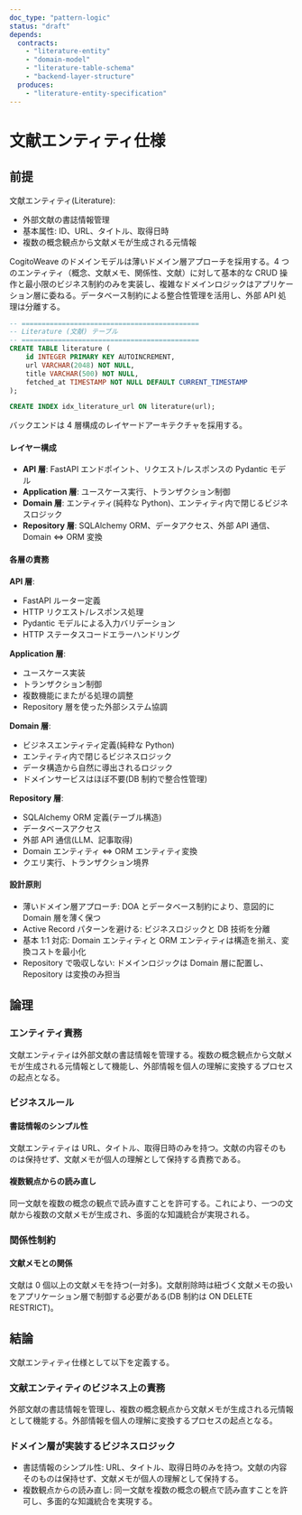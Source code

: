 ```yaml
---
doc_type: "pattern-logic"
status: "draft"
depends:
  contracts:
    - "literature-entity"
    - "domain-model"
    - "literature-table-schema"
    - "backend-layer-structure"
  produces:
    - "literature-entity-specification"
---
```


# 文献エンティティ仕様

## 前提

<!-- PREMISE_BEGIN: literature-entity -->

文献エンティティ(Literature):

- 外部文献の書誌情報管理
- 基本属性: ID、URL、タイトル、取得日時
- 複数の概念観点から文献メモが生成される元情報

<!-- PREMISE_END: literature-entity -->

<!-- PREMISE_BEGIN: domain-model -->

CogitoWeave のドメインモデルは薄いドメイン層アプローチを採用する。4 つのエンティティ（概念、文献メモ、関係性、文献）に対して基本的な CRUD 操作と最小限のビジネス制約のみを実装し、複雑なドメインロジックはアプリケーション層に委ねる。データベース制約による整合性管理を活用し、外部 API 処理は分離する。

<!-- PREMISE_END: domain-model -->

<!-- PREMISE_BEGIN: literature-table-schema -->

```sql
-- ============================================
-- Literature (文献) テーブル
-- ============================================
CREATE TABLE literature (
    id INTEGER PRIMARY KEY AUTOINCREMENT,
    url VARCHAR(2048) NOT NULL,
    title VARCHAR(500) NOT NULL,
    fetched_at TIMESTAMP NOT NULL DEFAULT CURRENT_TIMESTAMP
);

CREATE INDEX idx_literature_url ON literature(url);
```

<!-- PREMISE_END: literature-table-schema -->

<!-- PREMISE_BEGIN: backend-layer-structure -->

バックエンドは 4 層構成のレイヤードアーキテクチャを採用する。

#### レイヤー構成

- **API 層**: FastAPI エンドポイント、リクエスト/レスポンスの Pydantic モデル
- **Application 層**: ユースケース実行、トランザクション制御
- **Domain 層**: エンティティ(純粋な Python)、エンティティ内で閉じるビジネスロジック
- **Repository 層**: SQLAlchemy ORM、データアクセス、外部 API 通信、Domain ⇔ ORM 変換

#### 各層の責務

**API 層**:

- FastAPI ルーター定義
- HTTP リクエスト/レスポンス処理
- Pydantic モデルによる入力バリデーション
- HTTP ステータスコードエラーハンドリング

**Application 層**:

- ユースケース実装
- トランザクション制御
- 複数機能にまたがる処理の調整
- Repository 層を使った外部システム協調

**Domain 層**:

- ビジネスエンティティ定義(純粋な Python)
- エンティティ内で閉じるビジネスロジック
- データ構造から自然に導出されるロジック
- ドメインサービスはほぼ不要(DB 制約で整合性管理)

**Repository 層**:

- SQLAlchemy ORM 定義(テーブル構造)
- データベースアクセス
- 外部 API 通信(LLM、記事取得)
- Domain エンティティ ⇔ ORM エンティティ変換
- クエリ実行、トランザクション境界

#### 設計原則

- 薄いドメイン層アプローチ: DOA とデータベース制約により、意図的に Domain 層を薄く保つ
- Active Record パターンを避ける: ビジネスロジックと DB 技術を分離
- 基本 1:1 対応: Domain エンティティと ORM エンティティは構造を揃え、変換コストを最小化
- Repository で吸収しない: ドメインロジックは Domain 層に配置し、Repository は変換のみ担当

<!-- PREMISE_END: backend-layer-structure -->

## 論理

### エンティティ責務

文献エンティティは外部文献の書誌情報を管理する。複数の概念観点から文献メモが生成される元情報として機能し、外部情報を個人の理解に変換するプロセスの起点となる。

### ビジネスルール

#### 書誌情報のシンプル性

文献エンティティは URL、タイトル、取得日時のみを持つ。文献の内容そのものは保持せず、文献メモが個人の理解として保持する責務である。

#### 複数観点からの読み直し

同一文献を複数の概念の観点で読み直すことを許可する。これにより、一つの文献から複数の文献メモが生成され、多面的な知識統合が実現される。

### 関係性制約

#### 文献メモとの関係

文献は 0 個以上の文献メモを持つ(一対多)。文献削除時は紐づく文献メモの扱いをアプリケーション層で制御する必要がある(DB 制約は ON DELETE RESTRICT)。

## 結論

<!-- GLOBAL_CONCLUSION_BEGIN: literature-entity-specification -->

文献エンティティ仕様として以下を定義する。

### 文献エンティティのビジネス上の責務

外部文献の書誌情報を管理し、複数の概念観点から文献メモが生成される元情報として機能する。外部情報を個人の理解に変換するプロセスの起点となる。

### ドメイン層が実装するビジネスロジック

- 書誌情報のシンプル性: URL、タイトル、取得日時のみを持つ。文献の内容そのものは保持せず、文献メモが個人の理解として保持する。
- 複数観点からの読み直し: 同一文献を複数の概念の観点で読み直すことを許可し、多面的な知識統合を実現する。

<!-- GLOBAL_CONCLUSION_END: literature-entity-specification -->
